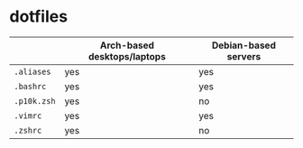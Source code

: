 # dotfiles

|             | Arch-based desktops/laptops | Debian-based servers |
| ----------- | --------------------------- | -------------------- |
| `.aliases`  | yes                         | yes                  |
| `.bashrc`   | yes                         | yes                  |
| `.p10k.zsh` | yes                         | no                   |
| `.vimrc`    | yes                         | yes                  |
| `.zshrc`    | yes                         | no                   |
